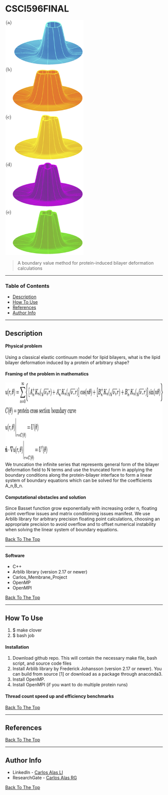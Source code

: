 # CSCI596FINAL
<img src="CloverSurfaces.png " width="250" height="750">

> A boundary value method for protein-induced bilayer deformation calculations

---

### Table of Contents

- [Description](#description)
- [How To Use](#computational-problem)
- [References](#references)
- [Author Info](#author-info)

---

## Description

#### Physical problem

Using a classical elastic continuum model for lipid bilayers, what is the lipid bilayer deformation induced by a protein of arbitrary shape?

#### Framing of the problem in mathematics 

<img src="equations.png " width="1500" height="250">
We truncation the infinite series that represents general form of the bilayer deformation field to N terms and use the truncated form in applying the boundary conditions along the protein-bilayer interface to form a linear system of boundary equations which can be solved for the coefficients A_n,B_n.


#### Computational obstacles and solution

Since Basset function grow exponentially with increasing order n, floating point overflow issues and matrix conditioning issues manifest. We use Arblib library for arbitrary precision floating point calculations, choosing an appropriate precision to avoid overflow and to offset numerical instability when solving the linear system of boundary equations. 

[Back To The Top](#CSCI596FINAL)

---

#### Software

- C++
- Arblib library (version 2.17 or newer)
- Carlos_Membrane_Project
- OpenMP
- OpenMPI

[Back To The Top](#CSCI596FINAL)

---

## How To Use
1. $ make clover
2. $ bash job
#### Installation
1. Download github repo. This will contain the necessary make file, bash script, and source code files
2. Install Arblib library by Frederick Johansson (version 2.17 or newer). You can build from source [1] or download as a package through anaconda3.
3. Install OpenMP.
4. Install OpenMPI (if you want to do multiple protein runs)


#### Thread count speed up and efficiency benchmarks

[Back To The Top](#CSCI596FINAL)

---

## References
[Back To The Top](#CSCI596FINAL)

---

## Author Info

- LinkedIn - [Carlos Alas LI](https://www.linkedin.com/in/carlos-alas-6a4643160/)
- ResearchGate - [Carlos Alas RG](https://www.researchgate.net/profile/Carlos_Alas3)

[Back To The Top](#CSCI596FINAL)
